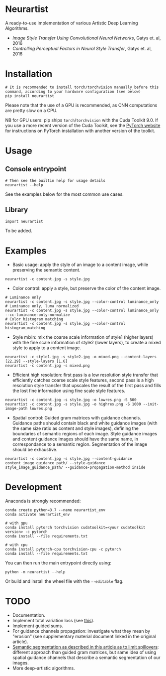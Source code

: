 # Neurartist

A ready-to-use implementation of various Artistic Deep Learning Algorithms.

* *Image Style Transfer Using Convolutional Neural Networks*, Gatys et. al, 2016
* *Controlling Perceptual Factors in Neural Style Transfer*, Gatys et. al, 2016

# Installation

```
# It is recommended to install torch/torchvision manually before this command, according to your hardware configuration (see below)
pip install neurartist
```

Please note that the use of a GPU is recommended, as CNN computations are pretty slow on a CPU.

NB for GPU users: pip ships `torch`/`torchvision` with the Cuda Toolkit 9.0. If you use a more recent version of the Cuda Toolkit, see the [PyTorch website](https://pytorch.org/get-started/locally/) for instructions on PyTorch installation with another version of the toolkit.

# Usage

## Console entrypoint

```
# Then see the builtin help for usage details
neurartist --help
```

See the examples below for the most common use cases.

## Library

```
import neurartist
```

To be added.

# Examples

* Basic usage: apply the style of an image to a content image, while preserving the semantic content.
```
neurartist -c content.jpg -s style.jpg
```
* Color control: apply a style, but preserve the color of the content image.
```
# Luminance only
neurartist -c content.jpg -s style.jpg --color-control luminance_only
# Luminance only, luma normalized
neurartist -c content.jpg -s style.jpg --color-control luminance_only --cc-luminance-only-normalize
# Color histogram matching
neurartist -c content.jpg -s style.jpg --color-control histogram_matching
```
* Style mixin: mix the coarse scale information of style1 (higher layers) with the fine scale information of style2 (lower layers), to create a mixed style to apply to a content image.
```
neurartist -c style1.jpg -s style2.jpg -o mixed.png --content-layers [22,29] --style-layers [1,6]
neurartist -c content.jpg -s mixed.png
```
* Efficient high resolution: first pass is a low resolution style transfer that efficiently catches coarse scale style features, second pass is a high resolution style transfer that upscales the result of the first pass and fills the lost fine information using fine scale style features.
```
neurartist -c content.jpg -s style.jpg -o lowres.png -S 500
neurartist -c content.jpg -s style.jpg -o highres.png -S 1000 --init-image-path lowres.png
```
* Spatial control: Guided gram matrices with guidance channels. Guidance paths should contain black and white guidance images (with the same size ratio as content and style images), defining the boundaries of semantic regions of each image. Style guidance images and content guidance images should have the same name, in correspondance to a semantic region. Segmentation of the image should be exhaustive.
```
neurartist -c content.jpg -s style.jpg --content-guidance content_image_guidance_path/ --style-guidance style_image_guidance_path/ --guidance-propagation-method inside
```

# Development

Anaconda is strongly recommended:

```
conda create python=3.7 --name neurartist_env
conda activate neurartist_env

# with gpu
conda install pytorch torchvision cudatoolkit=<your cudatoolkit version> -c pytorch
conda install --file requirements.txt

# with cpu
conda install pytorch-cpu torchvision-cpu -c pytorch
conda install --file requirements.txt
```

You can then run the main entrypoint directly using:

```
python -m neurartist --help
```

Or build and install the wheel file with the `--editable` flag.

# TODO

* Documentation.
* Implement total variation loss (see [this](https://www.tensorflow.org/beta/tutorials/generative/style_transfer)).
* Implement guided sums.
* For guidance channels propagation: investigate what they mean by "erosion" (see supplementary material document linked in the original article).
* [Semantic segmentation as described in this article as to limit spillovers](https://arxiv.org/pdf/1703.07511.pdf): different approach than guided gram matrices, but same idea of using spatial guidance channels that describe a semantic segmentation of our images.
* More deep-artistic algorithms.
